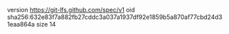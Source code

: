 version https://git-lfs.github.com/spec/v1
oid sha256:632e83f7a882fb27cddc3a037a1937df92e1859b5a870af77cbd24d31eaa864a
size 14

